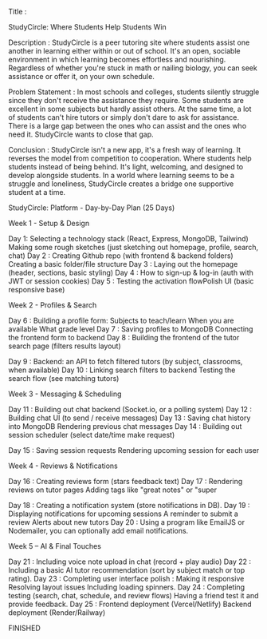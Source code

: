 Title : 

StudyCircle: Where Students Help Students Win

Description : 
StudyCircle is a peer tutoring site where students assist one another in learning either within or out of school. It's an open, sociable environment in which learning becomes effortless and nourishing. 
Regardless of whether you're stuck in math or nailing biology, you can seek assistance or offer it, on your own schedule.

Problem Statement : 
In most schools and colleges, students silently struggle since they don't receive the assistance they require. Some students are excellent in some subjects but hardly assist others. At the same time, a lot of students can't hire tutors or simply don't dare to ask for assistance. There is a large gap between the ones who can assist and the ones who need it.
StudyCircle wants to close that gap.

Conclusion : 
StudyCircle isn't a new app, it's a fresh way of learning. It reverses the model from competition to cooperation. Where students help students instead of being behind. It's light, welcoming, and designed to develop alongside students. In a world where learning seems to be a struggle and loneliness, StudyCircle creates a bridge one supportive student at a time.


StudyCircle: Platform - Day-by-Day Plan (25 Days)

Week 1 - Setup & Design   

Day 1: 
Selecting a technology stack (React, Express, MongoDB, Tailwind)
Making some rough sketches (just sketching out homepage, profile, search, chat)
Day 2 : 
Creating Github repo (with frontend & backend folders)
Creating a basic folder/file structure
Day 3 : 
Laying out the homepage (header, sections, basic styling)
Day 4 :
How to sign-up & log-in (auth with JWT or session cookies)
Day 5 : 
Testing the activation flowPolish UI (basic responsive base)

Week 2 - Profiles & Search

Day 6 : 
Building a profile form:
Subjects to teach/learn
When you are available
What grade level
Day 7 : 
Saving profiles to MongoDB
Connecting the frontend form to backend
Day 8 : 
Building the frontend of the tutor search page (filters results layout)

Day 9 : 
Backend: an API to fetch filtered tutors (by subject, classrooms, when available)
Day 10 : 
Linking search filters to backend
Testing the search flow (see matching tutors)

Week 3 - Messaging & Scheduling

Day 11 : 
Building out chat backend (Socket.io, or a polling system)
Day 12 : 
Building chat UI (to send / receive messages)
Day 13 : 
Saving chat history into MongoDB
Rendering previous chat messages
Day 14 :
Building out session scheduler (select date/time make request)

Day 15 : 
Saving session requests
Rendering upcoming session for each user

Week 4 - Reviews & Notifications

Day 16 : 
Creating reviews form (stars feedback text)
Day 17 : 
Rendering reviews on tutor pages
Adding tags like "great notes" or "super


Day 18 : 
Creating a notification system (store notifications in DB).
Day 19 : 
Displaying notifications for upcoming sessions
A reminder to submit a review
Alerts about new tutors
Day 20 : 
Using a program like EmailJS or Nodemailer, you can optionally add email notifications.

Week 5 – AI & Final Touches

Day 21 : 
Including voice note upload in chat (record + play audio)
Day 22 : 
Including a basic AI tutor recommendation (sort by subject match or top rating).
Day 23 : 
Completing user interface polish : 
Making it responsive
Resolving layout issues
Including loading spinners.
Day 24 : 
Completing testing (search, chat, schedule, and review flows)
Having a friend test it and provide feedback.
Day 25 : 
Frontend deployment (Vercel/Netlify)
Backend deployment (Render/Railway) 

FINISHED
